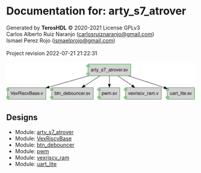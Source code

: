 # Documentation for: arty_s7_atrover

Generated by **TerosHDL** © 2020-2021 License GPLv3<br>Carlos Alberto Ruiz Naranjo (carlosruiznaranjo@gmail.com)<br>Ismael Perez Rojo (ismaelprojo@gmail.com)<br><br>Project revision 2022-07-21 21:22:31<br><br>
![system](./doc_internal/dependency_graph.svg "System")
## Designs

- Module: [arty_s7_atrover ](./doc_internal/arty_s7_atrover.md)
- Module: [VexRiscvBase ](./doc_internal/VexRiscvBase.md)
- Module: [btn_debouncer ](./doc_internal/btn_debouncer.md)
- Module: [pwm ](./doc_internal/pwm.md)
- Module: [vexriscv_ram ](./doc_internal/vexriscv_ram.md)
- Module: [uart_lite ](./doc_internal/uart_lite.md)

